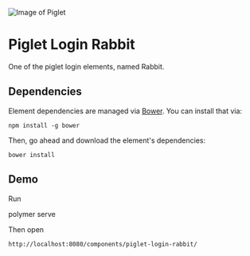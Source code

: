 ![Image of Piglet](https://github.com/PigletsRepo/polymer-piglet-login-rabbit/blob/master/docs/images/amusedPig.png)

# Piglet Login Rabbit

One of the piglet login elements, named Rabbit.

## Dependencies

Element dependencies are managed via [Bower](http://bower.io/). You can
install that via:

    npm install -g bower

Then, go ahead and download the element's dependencies:

    bower install

## Demo

Run

  polymer serve

Then open 

    http://localhost:8080/components/piglet-login-rabbit/
